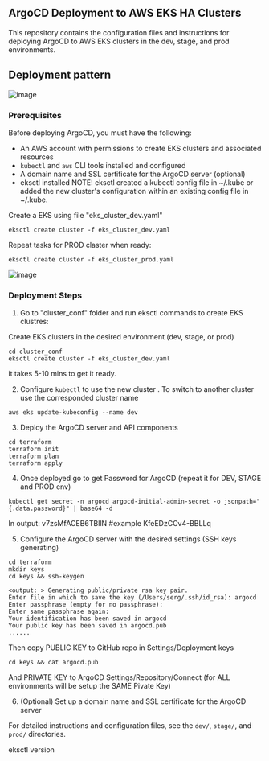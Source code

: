 ## ArgoCD Deployment to AWS EKS HA Clusters

This repository contains the configuration files and instructions for deploying ArgoCD to AWS EKS clusters in the dev, stage, and prod environments.

## Deployment pattern

![image](https://github.com/serglit72/argocd-eks/assets/13356713/0030e51f-33d8-410e-b304-8a05628bc6c6)


### Prerequisites

Before deploying ArgoCD, you must have the following:

- An AWS account with permissions to create EKS clusters and associated resources
- `kubectl` and `aws` CLI tools installed and configured
- A domain name and SSL certificate for the ArgoCD server (optional)
- eksctl installed
NOTE! eksctl created a kubectl config file in ~/.kube or added the new cluster's configuration within an existing config file in ~/.kube.

Create a EKS using file "eks_cluster_dev.yaml"

```shell
eksctl create cluster -f eks_cluster_dev.yaml
```
Repeat tasks for PROD claster when ready:
```shell
eksctl create cluster -f eks_cluster_prod.yaml
```

![image](https://github.com/serglit72/argocd-eks/assets/13356713/1f18e2de-222b-4e28-8754-657c1caff85c)

### Deployment Steps



1. Go to "cluster_conf" folder and run eksctl commands to create EKS clustres:

Create EKS clusters in the desired environment (dev, stage, or prod)
```shell
cd cluster_conf
eksctl create cluster -f eks_cluster_dev.yaml
```
it takes 5-10 mins to get it ready.

2. Configure `kubectl` to use the new cluster . To switch to another cluster use the corresponded cluster name

```shell
aws eks update-kubeconfig --name dev
```
3. Deploy the ArgoCD server and API components

```shell
cd terraform
terraform init
terraform plan
terraform apply
```
4. Once deployed go to get Password for ArgoCD (repeat it for DEV, STAGE and PROD env)

```shell
kubectl get secret -n argocd argocd-initial-admin-secret -o jsonpath="{.data.password}" | base64 -d
```
In output: v7zsMfACEB6TBllN   #example KfeEDzCCv4-BBLLq

5. Configure the ArgoCD server with the desired settings (SSH keys generating)

```shell
cd terraform 
mkdir keys
cd keys && ssh-keygen

<output: > Generating public/private rsa key pair.
Enter file in which to save the key (/Users/serg/.ssh/id_rsa): argocd
Enter passphrase (empty for no passphrase): 
Enter same passphrase again: 
Your identification has been saved in argocd
Your public key has been saved in argocd.pub
......
```
Then copy PUBLIC KEY to GitHub repo in Settings/Deployment keys

```shell
cd keys && cat argocd.pub
```
And PRIVATE KEY to ArgoCD Settings/Repository/Connect (for ALL environments will be setup the SAME Pivate Key)

6. (Optional) Set up a domain name and SSL certificate for the ArgoCD server

For detailed instructions and configuration files, see the `dev/`, `stage/`, and `prod/` directories.



eksctl version

